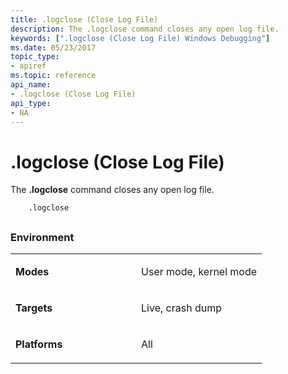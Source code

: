 ```yaml
---
title: .logclose (Close Log File)
description: The .logclose command closes any open log file.
keywords: [".logclose (Close Log File) Windows Debugging"]
ms.date: 05/23/2017
topic_type:
- apiref
ms.topic: reference
api_name:
- .logclose (Close Log File)
api_type:
- NA
---
```


# .logclose (Close Log File)


The **.logclose** command closes any open log file.

```dbgcmd
    .logclose 
```

## <span id="ddk_meta_close_log_file_dbg"></span><span id="DDK_META_CLOSE_LOG_FILE_DBG"></span>


### <span id="Environment"></span><span id="environment"></span><span id="ENVIRONMENT"></span>Environment

<table>
<colgroup>
<col width="50%" />
<col width="50%" />
</colgroup>
<tbody>
<tr class="odd">
<td align="left"><p><strong>Modes</strong></p></td>
<td align="left"><p>User mode, kernel mode</p></td>
</tr>
<tr class="even">
<td align="left"><p><strong>Targets</strong></p></td>
<td align="left"><p>Live, crash dump</p></td>
</tr>
<tr class="odd">
<td align="left"><p><strong>Platforms</strong></p></td>
<td align="left"><p>All</p></td>
</tr>
</tbody>
</table>

 

 

 





